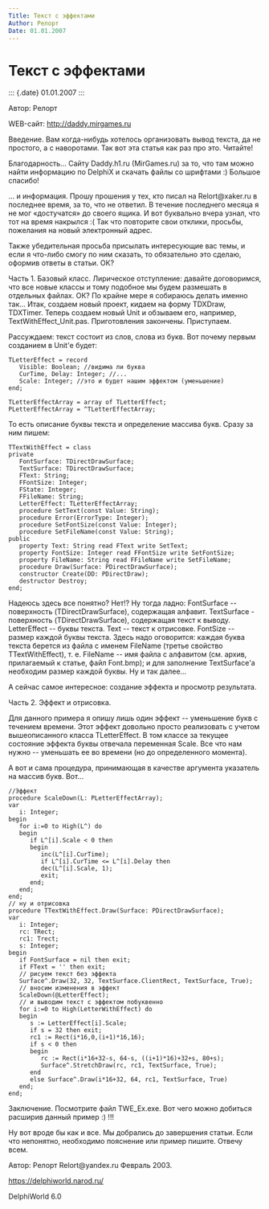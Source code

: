 ```yaml
---
Title: Текст с эффектами
Author: Релорт
Date: 01.01.2007
---
```



Текст с эффектами
=================

::: {.date}
01.01.2007
:::

Автор: Релорт

WEB-сайт: http://daddy.mirgames.ru



Введение.
Вам когда-нибудь хотелось организовать вывод текста, да не простого, а с
наворотами. Так вот эта статья как раз про это. Читайте!

Благодарность\...
Сайту Daddy.h1.ru (MirGames.ru) за то, что там можно найти информацию по
DelphiX и скачать файлы со шрифтами :) Большое спасибо!

... и информация.
Прошу прошения у тех, кто писал на Relort\@xaker.ru в последнее время,
за то, что не ответил. В течение последнего месяца я не мог «достучатся»
до своего ящика. И вот буквально вчера узнал, что тот на время накрылся
:( Так что повторите свои отклики, просьбы, пожелания на новый
электронный адрес.

Также убедительная просьба присылать интересующие вас темы, и если я
что-либо смогу по ним сказать, то обязательно это сделаю, оформив ответы
в статьи. ОК?

Часть 1. Базовый класс.
Лирическое отступление: давайте договоримся, что все новые классы и тому
подобное мы будем размешать в отдельных файлах. ОК? По крайне мере я
собираюсь делать именно так\... Итак, создаем новый проект, кидаем на
форму TDXDraw, TDXTimer. Теперь создаем новый Unit и обзываем его,
например, TextWithEffect\_Unit.pas. Приготовления закончены.
Приступаем.

Рассуждаем: текст состоит из слов, слова из букв. Вот почему первым
созданием в Unit'е будет:

    TLetterEffect = record
       Visible: Boolean; //видима ли буква
       CurTime, Delay: Integer; //...
       Scale: Integer; //это и будет нашим эффектом (уменьшение)
    end;
     
    TLetterEffectArray = array of TLetterEffect;
    PLetterEffectArray = ^TLetterEffectArray;

То есть описание буквы текста и определение массива букв. Сразу за ним
пишем:

     
    TTextWithEffect = class
    private
       FontSurface: TDirectDrawSurface;
       TextSurface: TDirectDrawSurface;
       FText: String;
       FFontSize: Integer;
       FState: Integer;
       FFileName: String;
       LetterEffect: TLetterEffectArray;
       procedure SetText(const Value: String);
       procedure Error(ErrorType: Integer);
       procedure SetFontSize(const Value: Integer);
       procedure SetFileName(const Value: String);
    public
       property Text: String read FText write SetText;
       property FontSize: Integer read FFontSize write SetFontSize;
       property FileName: String read FFileName write SetFileName;
       procedure Draw(Surface: PDirectDrawSurface);
       constructor Create(DD: PDirectDraw);
       destructor Destroy;
    end;

Надеюсь здесь все понятно? Нет!? Ну тогда ладно:
FontSurface -- поверхность (TDirectDrawSurface), содержащая алфавит.
TextSurface - поверхность (TDirectDrawSurface), содержащая текст к
выводу.
LetterEffect -- буквы текста.
Text -- текст к отрисовке.
FontSize -- размер каждой буквы текста. Здесь надо оговорится: каждая
буква текста берется из файла с именем FileName (третье свойство
TTextWithEffect), т. е. FileName -- имя файла с алфавитом (см. архив,
прилагаемый к статье, файл Font.bmp); и для заполнение TextSurface'а
необходим размер каждой буквы.
Ну и так далее\...

А сейчас самое интересное: создание эффекта и просмотр результата.

Часть 2. Эффект и отрисовка.

Для данного примера я опишу лишь один эффект -- уменьшение букв с
течением времени. Этот эффект довольно просто реализовать с учетом
вышеописанного класса TLetterEffect. В том классе за текущее состояние
эффекта буквы отвечала переменная Scale. Все что нам нужно -- уменьшать
ее во времени (но до определенного момента).

А вот и сама процедура, принимающая в качестве аргумента указатель на
массив букв. Вот\...

    //Эффект
    procedure ScaleDown(L: PLetterEffectArray);
    var
       i: Integer;
    begin
       for i:=0 to High(L^) do
       begin
          if L^[i].Scale < 0 then
          begin
             inc(L^[i].CurTime);
             if L^[i].CurTime <= L^[i].Delay then
             dec(L^[i].Scale, 1);
             exit;
          end;
       end;
    end;
    // ну и отрисовка
    procedure TTextWithEffect.Draw(Surface: PDirectDrawSurface);
    var
       i: Integer;
       rc: TRect;
       rc1: Trect;
       s: Integer;
    begin
       if FontSurface = nil then exit;
       if FText = '' then exit;
       // рисуем текст без эффекта
       Surface^.Draw(32, 32, TextSurface.ClientRect, TextSurface, True);
       // вносим изменения в эффект
       ScaleDown(@LetterEffect);
       // и выводим текст с эффектом побуквенно
       for i:=0 to High(LetterWithEffect) do
       begin
          s := LetterEffect[i].Scale;
          if s = 32 then exit;
          rc1 := Rect(i*16,0,(i+1)*16,16);
          if s < 0 then
          begin
             rc := Rect(i*16+32-s, 64-s, ((i+1)*16)+32+s, 80+s);
             Surface^.StretchDraw(rc, rc1, TextSurface, True);
          end
          else Surface^.Draw(i*16+32, 64, rc1, TextSurface, True)
       end;
    end;

Заключение.
Посмотрите файл TWE\_Ex.exe.
Вот чего можно добиться расширив данный пример :) !!!


Ну вот вроде бы как и все. Мы добрались до завершения статьи. Если что
непонятно, необходимо пояснение или пример пишите. Отвечу всем.

Автор: Релорт Relort\@yandex.ru Февраль 2003.

<https://delphiworld.narod.ru/>

DelphiWorld 6.0
